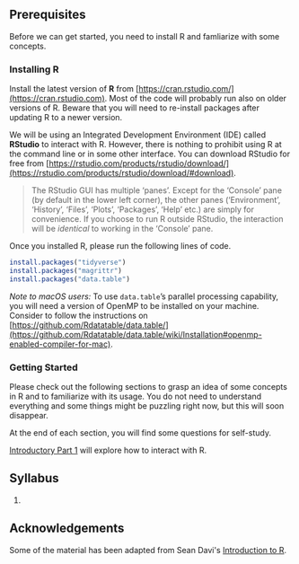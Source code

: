 ## Prerequisites

Before we can get started, you need to install R and famliarize with some concepts.

### Installing R 

Install the latest version of **R** from [https://cran.rstudio.com/](https://cran.rstudio.com). Most of the code will probably run also on older versions of R. Beware that you will need to re-install packages after updating R to a newer version.

We will be using an Integrated Development Environment (IDE) called **RStudio** to interact with R. However, there is nothing to prohibit using R at the command line or in some other interface. You can download RStudio for free from [https://rstudio.com/products/rstudio/download/](https://rstudio.com/products/rstudio/download/#download).

> The RStudio GUI has multiple ‘panes’. Except for the ‘Console’ pane (by default in the lower left corner), the other panes (‘Environment’, ‘History’, ‘Files’, ‘Plots’, ‘Packages’, ‘Help’ etc.) are simply for convenience. If you choose to run R outside RStudio, the interaction will be _identical_ to working in the ‘Console’ pane.

Once you installed R, please run the following lines of code.

``` r
install.packages("tidyverse")
install.packages("magrittr")
install.packages("data.table")
```

_Note to macOS users:_ To use `data.table`’s parallel processing capability, you will need a version of OpenMP to be installed on your machine. Consider to follow the instructions on [https://github.com/Rdatatable/data.table/](https://github.com/Rdatatable/data.table/wiki/Installation#openmp-enabled-compiler-for-mac).

### Getting Started

Please check out the following sections to grasp an idea of some concepts in R and to familiarize with its usage. You do not need to understand everything and some things might be puzzling right now, but this will soon disappear.

At the end of each section, you will find some questions for self-study.

[Introductory Part 1](part_01-basic_interactions.md) will explore how to interact with R.




## Syllabus

1. 

## Acknowledgements

Some of the material has been adapted from Sean Davi's [Introduction to R](https://seandavi.github.io/ITR/index.html). 
